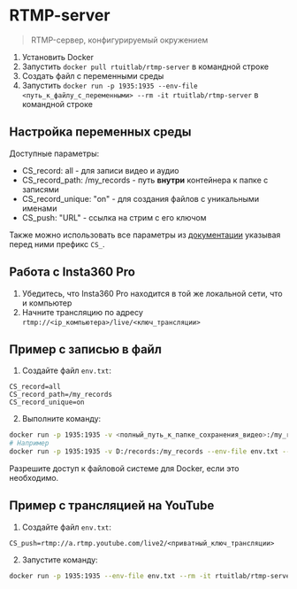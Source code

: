 # RTMP-server
> RTMP-сервер, конфигурируемый окружением

1. Установить Docker
2. Запустить `docker pull rtuitlab/rtmp-server` в командной строке
3. Создать файл с переменными среды
4. Запустить `docker run -p 1935:1935 --env-file <путь_к_файлу_с_переменными> --rm -it rtuitlab/rtmp-server` в командной строке

## Настройка переменных среды

Доступные параметры:
+ CS_record: all - для записи видео и аудио
+ CS_record_path: /my_records - путь **внутри** контейнера к папке с записями
+ CS_record_unique: "on" - для создания файлов с уникальными именами
+ CS_push: "URL" - ссылка на стрим с его ключом

Также можно использовать все параметры из [документации](https://github.com/arut/nginx-rtmp-module/wiki/Directives) указывая перед ними префикс `CS_`.

## Работа с Insta360 Pro

1. Убедитесь, что Insta360 Pro находится в той же локальной сети, что и компьютер
2. Начните трансляцию по адресу `rtmp://<ip_компьютера>/live/<ключ_трансляции>`

## Пример с записью в файл

1. Создайте файл `env.txt`:
```env
CS_record=all
CS_record_path=/my_records
CS_record_unique=on
```

2. Выполните команду:
```bash
docker run -p 1935:1935 -v <полный_путь_к_папке_сохранения_видео>:/my_records --env-file <путь_к_файлу_с_переменными> --rm -it rtuitlab/rtmp-server
# Например
docker run -p 1935:1935 -v D:/records:/my_records --env-file env.txt --rm -it  rtuitlab/rtmp-server
```

Разрешите доступ к файловой системе для Docker, если это необходимо.


## Пример с трансляцией на YouTube

1. Создайте файл `env.txt`:
```env
CS_push=rtmp://a.rtmp.youtube.com/live2/<приватный_ключ_трансляции>
```

2. Запустите команду:
```bash
docker run -p 1935:1935 --env-file env.txt --rm -it rtuitlab/rtmp-server
```
